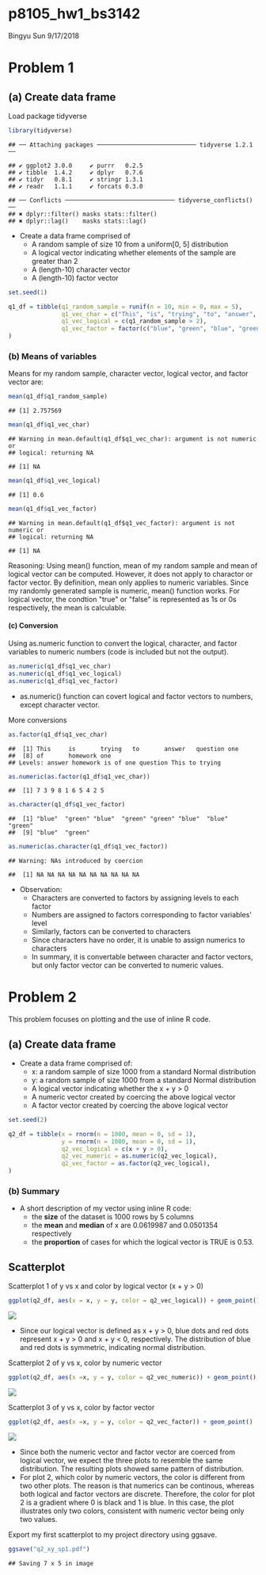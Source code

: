 p8105\_hw1\_bs3142
================
Bingyu Sun
9/17/2018

Problem 1
=========

(a) Create data frame
---------------------

Load package tidyverse

``` r
library(tidyverse)
```

    ## ── Attaching packages ──────────────────────────── tidyverse 1.2.1 ──

    ## ✔ ggplot2 3.0.0     ✔ purrr   0.2.5
    ## ✔ tibble  1.4.2     ✔ dplyr   0.7.6
    ## ✔ tidyr   0.8.1     ✔ stringr 1.3.1
    ## ✔ readr   1.1.1     ✔ forcats 0.3.0

    ## ── Conflicts ─────────────────────────────── tidyverse_conflicts() ──
    ## ✖ dplyr::filter() masks stats::filter()
    ## ✖ dplyr::lag()    masks stats::lag()

-   Create a data frame comprised of
    -   A random sample of size 10 from a uniform\[0, 5\] distribution
    -   A logical vector indicating whether elements of the sample are greater than 2
    -   A (length-10) character vector
    -   A (length-10) factor vector

``` r
set.seed(1)

q1_df = tibble(q1_random_sample = runif(n = 10, min = 0, max = 5),
               q1_vec_char = c("This", "is", "trying", "to", "answer", "question", "one", "of", "homework", "one"),
               q1_vec_logical = c(q1_random_sample > 2),
               q1_vec_factor = factor(c("blue", "green", "blue", "green", "green", "blue", "blue", "green", "blue", "green"))
)
```

### (b) Means of variables

Means for my random sample, character vector, logical vector, and factor vector are:

``` r
mean(q1_df$q1_random_sample)
```

    ## [1] 2.757569

``` r
mean(q1_df$q1_vec_char)
```

    ## Warning in mean.default(q1_df$q1_vec_char): argument is not numeric or
    ## logical: returning NA

    ## [1] NA

``` r
mean(q1_df$q1_vec_logical)
```

    ## [1] 0.6

``` r
mean(q1_df$q1_vec_factor)
```

    ## Warning in mean.default(q1_df$q1_vec_factor): argument is not numeric or
    ## logical: returning NA

    ## [1] NA

Reasoning: Using mean() function, mean of my random sample and mean of logical vector can be computed. However, it does not apply to charactor or factor vector. By definition, mean only applies to numeric variables. Since my randomly generated sample is numeric, mean() function works. For logical vector, the condtion "true" or "false" is represented as 1s or 0s respectively, the mean is calculable.

#### (c) Conversion

Using as.numeric function to convert the logical, character, and factor variables to numeric numbers (code is included but not the output).

``` r
as.numeric(q1_df$q1_vec_char)
as.numeric(q1_df$q1_vec_logical)
as.numeric(q1_df$q1_vec_factor)
```

-   as.numeric() function can covert logical and factor vectors to numbers, except character vector.

More conversions

``` r
as.factor(q1_df$q1_vec_char)
```

    ##  [1] This     is       trying   to       answer   question one     
    ##  [8] of       homework one     
    ## Levels: answer homework is of one question This to trying

``` r
as.numeric(as.factor(q1_df$q1_vec_char))
```

    ##  [1] 7 3 9 8 1 6 5 4 2 5

``` r
as.character(q1_df$q1_vec_factor)
```

    ##  [1] "blue"  "green" "blue"  "green" "green" "blue"  "blue"  "green"
    ##  [9] "blue"  "green"

``` r
as.numeric(as.character(q1_df$q1_vec_factor))
```

    ## Warning: NAs introduced by coercion

    ##  [1] NA NA NA NA NA NA NA NA NA NA

-   Observation:
    -   Characters are converted to factors by assigning levels to each factor
    -   Numbers are assigned to factors corresponding to factor variables' level
    -   Similarly, factors can be converted to characters
    -   Since characters have no order, it is unable to assign numerics to characters
    -   In summary, it is convertable between character and factor vectors, but only factor vector can be converted to numeric values.

Problem 2
=========

This problem focuses on plotting and the use of inline R code.

(a) Create data frame
---------------------

-   Create a data frame comprised of:
    -   x: a random sample of size 1000 from a standard Normal distribution
    -   y: a random sample of size 1000 from a standard Normal distribution
    -   A logical vector indicating whether the x + y &gt; 0
    -   A numeric vector created by coercing the above logical vector
    -   A factor vector created by coercing the above logical vector

``` r
set.seed(2)

q2_df = tibble(x = rnorm(n = 1000, mean = 0, sd = 1),
               y = rnorm(n = 1000, mean = 0, sd = 1),
               q2_vec_logical = c(x + y > 0),
               q2_vec_numeric = as.numeric(q2_vec_logical),
               q2_vec_factor = as.factor(q2_vec_logical),
)
```

### (b) Summary

-   A short description of my vector using inline R code:
    -   the **size** of the dataset is 1000 rows by 5 columns
    -   the **mean** and **median** of x are 0.0619987 and 0.0501354 respectively
    -   the **proportion** of cases for which the logical vector is TRUE is 0.53.

Scatterplot
-----------

Scatterplot 1 of y vs x and color by logical vector (x + y &gt; 0)

``` r
ggplot(q2_df, aes(x = x, y = y, color = q2_vec_logical)) + geom_point()
```

![](p8105_hw1_bs3142_files/figure-markdown_github/plot1-1.png)

-   Since our logical vector is defined as x + y &gt; 0, blue dots and red dots represent x + y &gt; 0 and x + y &lt; 0, respectively. The distribution of blue and red dots is symmetric, indicating normal distribution.

Scatterplot 2 of y vs x, color by numeric vector

``` r
ggplot(q2_df, aes(x =x, y = y, color = q2_vec_numeric)) + geom_point()
```

![](p8105_hw1_bs3142_files/figure-markdown_github/plot2-1.png)

Scatterplot 3 of y vs x, color by factor vector

``` r
ggplot(q2_df, aes(x =x, y = y, color = q2_vec_factor)) + geom_point()
```

![](p8105_hw1_bs3142_files/figure-markdown_github/unnamed-chunk-2-1.png)

-   Since both the numeric vector and factor vector are coerced from logical vector, we expect the three plots to resemble the same distribution. The resulting plots showed same pattern of distribution.
-   For plot 2, which color by numeric vectors, the color is different from two other plots. The reason is that numerics can be continous, whereas both logical and factor vectors are discrete. Therefore, the color for plot 2 is a gradient where 0 is black and 1 is blue. In this case, the plot illustrates only two colors, consistent with numeric vector being only two values.

Export my first scatterplot to my project directory using ggsave.

``` r
ggsave("q2_xy_sp1.pdf")
```

    ## Saving 7 x 5 in image
